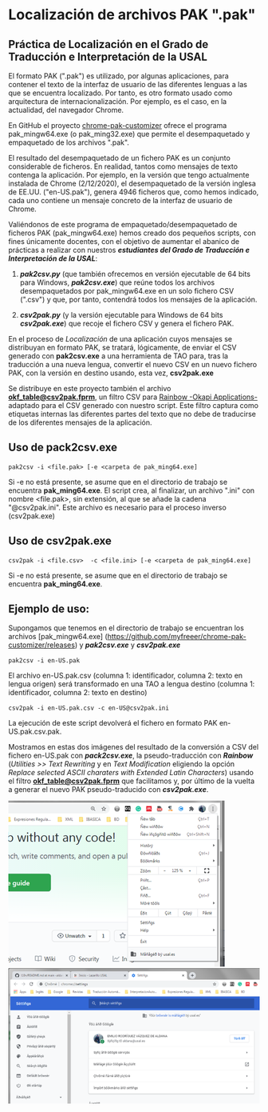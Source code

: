 # Localización de archivos PAK ".pak" 

## Práctica de Localización en el Grado de Traducción e Interpretación de la USAL

El formato PAK (".pak") es utilizado, por algunas aplicaciones, para contener el texto de la interfaz de usuario de las diferentes lenguas a las que se encuentra localizado. Por tanto, es otro formato usado como arquitectura de internacionalización. Por ejemplo, es el caso, en la actualidad, del navegador Chrome.

En GitHub el proyecto [chrome-pak-customizer](https://github.com/myfreeer/chrome-pak-customizer/releases) ofrece el programa pak_mingw64.exe (o pak_ming32.exe) que permite el desempaquetado y empaquetado de los archivos ".pak".

El resultado del desempaquetado de un fichero PAK es un conjunto considerable de ficheros. En realidad, tantos como mensajes de texto contenga la aplicación. Por ejemplo, en la versión que tengo actualmente instalada de Chrome (2/12/2020), el desempaquetado de la versión inglesa de EE.UU. ("en-US.pak"), genera 4946 ficheros que, como hemos indicado, cada uno contiene un mensaje concreto de la interfaz de usuario de Chrome.

Valiéndonos de este programa de empaquetado/desempaquetado de ficheros PAK (pak_mingw64.exe) hemos creado dos pequeños scripts, con fines únicamente docentes, con el objetivo de aumentar el abanico de prácticas a realizar con nuestros ***estudiantes del Grado de Traducción e Interpretación de la USAL***:
1. ***pak2csv.py*** (que también ofrecemos en versión ejecutable de 64 bits para Windows, ***pak2csv.exe***) que reúne todos los archivos desempaquetados por pak_mingw64.exe en un solo fichero CSV (".csv") y que, por tanto, contendrá todos los mensajes de la aplicación.

2. ***csv2pak.py*** (y la versión ejecutable para Windows de 64 bits ***csv2pak.exe***) que recoje el fichero CSV  y genera el fichero PAK. 

En el proceso de *Localización* de una aplicación cuyos mensajes se distribuyan en formato PAK, se tratará, lógicamente, de enviar el CSV generado con **pak2csv.exe** a una herramienta de TAO para, tras la traducción a una nueva lengua, convertir el nuevo CSV en un nuevo fichero PAK, con la versión en destino usando, esta vez, **csv2pak.exe**

Se distribuye en este proyecto también el archivo **okf_table@csv2pak.fprm**, un filtro CSV para [Rainbow -Okapi Applications-](https://bintray.com/okapi/Distribution) adaptado para el CSV generado con nuestro script. Este filtro captura como etiquetas internas las diferentes partes del texto que no debe de traducirse de los diferentes mensajes de la aplicación.

## Uso de pack2csv.exe

```
pak2csv -i <file.pak> [-e <carpeta de pak_ming64.exe]
```
Si -e no está presente, se asume que en el directorio de trabajo se encuentra **pak_ming64.exe**.
El script crea, al finalizar, un archivo ".ini" con nombre <file.pak>, sin extensión, al que se añade la cadena "@csv2pak.ini". Este archivo es necesario para el proceso inverso (csv2pak.exe) 

## Uso de csv2pak.exe

```
csv2pak -i <file.csv>  -c <file.ini> [-e <carpeta de pak_ming64.exe]
```
Si -e no está presente, se asume que en el directorio de trabajo se encuentra **pak_ming64.exe**.


## Ejemplo de uso:

Supongamos que tenemos en el directorio de trabajo se encuentran los archivos [pak_mingw64.exe]  (https://github.com/myfreeer/chrome-pak-customizer/releases) y ***pak2csv.exe*** y ***csv2pak.exe***

```
pak2csv -i en-US.pak
```

El archivo en-US.pak.csv (columna 1: identificador, columna 2: texto en lengua origen) será transformado en una TAO a lengua destino (columna 1: identificador, columna 2: texto en destino)

```
csv2pak -i en-US.pak.csv -c en-US@csv2pak.ini 
```

La ejecución de este script devolverá el fichero en formato PAK en-US.pak.csv.pak.

Mostramos en estas dos imágenes del resultado de la conversión a CSV del fichero en-US.pak con ***pack2csv.exe***, la pseudo-traducción con ***Rainbow***  (*Utilities >> Text Rewriting* y en *Text Modification* eligiendo la opción *Replace selected ASCII charaters with Extended Latin Characters*) usando el filtro **okf_table@csv2pak.fprm** que facilitamos y, por último de la vuelta a generar el nuevo PAK pseudo-traducido con ***csv2pak.exe***.

![Chrome con opciones activadas](./png/ChromePseudoTraducido_1.png)
![Configuración de Chrome](./png/ChromePseudoTraducido_2.png)
